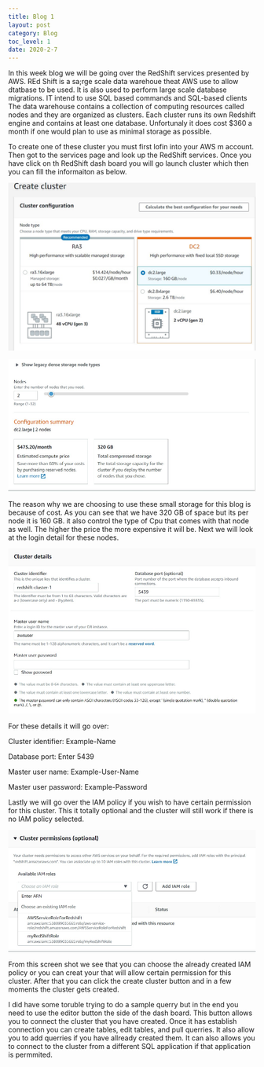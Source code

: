 ```yaml
---
title: Blog 1
layout: post
category: Blog
toc_level: 1
date: 2020-2-7
---
```


 In this week blog we will be going over the RedShift services presented by AWS. REd Shift is a sa;rge scale data warehoue theat AWS use to allow  dtatbase to be used. It is also used to perform large scale database migrations. IT intend to use SQL based commands and SQL-based clients The data warehouse contains a collection of computing resources called nodes and they are organized as clusters. Each cluster runs its own Redshift engine and contains at least one database. Unfortunaly it does cost $360 a month if one would plan to use as minimal storage as possible.

 To create one of these cluster you must first lofin into your AWS m account. Then got to the services page and look up the RedShift services. Once you have click on  th RedShift dash board you will go launch cluster which then you can fill the informaiton as below.
 
 ![1!](/assets/img/1.jpg)
 
 ![2!](/assets/img/2.jpg)
 
 The reason why we are choosing to use these small storage for this blog is because of cost. As you can see that we have 320 GB of space but its per node it is 160 GB. it also control the type of Cpu that comes with that node as well. The higher the price the more expensive it will be. Next we will look at the login detail for these nodes.
 
 ![3!](/assets/img/3.jpg)
 
 For these details it will go over:
 
   Cluster identifier: Example-Name

   Database port: Enter 5439

   Master user name: Example-User-Name

   Master user password: Example-Password

Lastly we will go over the IAM policy if you wish to have  certain permission for this cluster. This it totally optional and the cluster will still work if there is no  IAM policy selected.

![4!](/assets/img/4.jpg)

From this screen shot we see that you can choose the already created IAM policy or you can creat your that will allow certain permission for this cluster.
After that you can click the create cluster button and in a few moments the cluster gets created.

I did have some toruble trying  to do a sample querry but in the end you need to use the editor button the side of the dash board. This button allows you to connect the cluster that you have created. Once it has establish connection you can create tables, edit tables, and pull querries. It also allow you to add querries if you have allready created them. It can also allows you to connect to the cluster from a different SQL application if that application is permmited.

